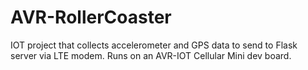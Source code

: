 # AVR-RollerCoaster
IOT project that collects accelerometer and GPS data to send to Flask server via LTE modem. Runs on an AVR-IOT Cellular Mini dev board.
